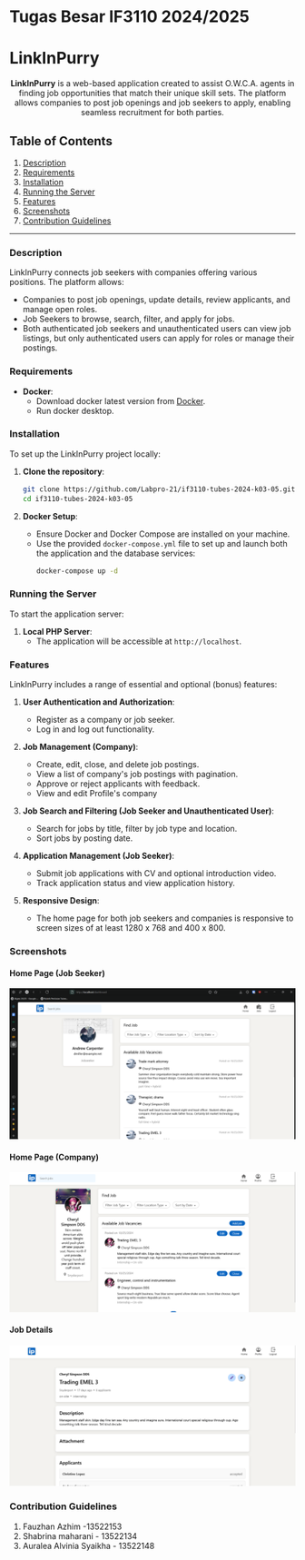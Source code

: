 # Tugas Besar IF3110 2024/2025

# LinkInPurry

<div align="center">
  
**LinkInPurry** is a web-based application created to assist O.W.C.A. agents in finding job opportunities that match their unique skill sets. The platform allows companies to post job openings and job seekers to apply, enabling seamless recruitment for both parties.
  
</div>

## Table of Contents
1. [Description](#description)
2. [Requirements](#requirements)
3. [Installation](#installation)
4. [Running the Server](#running-the-server)
5. [Features](#features)
6. [Screenshots](#screenshots)
7. [Contribution Guidelines](#contribution-guidelines)

---

### Description
LinkInPurry connects job seekers with companies offering various positions. The platform allows:
- Companies to post job openings, update details, review applicants, and manage open roles.
- Job Seekers to browse, search, filter, and apply for jobs.
- Both authenticated job seekers and unauthenticated users can view job listings, but only authenticated users can apply for roles or manage their postings.

### Requirements
- **Docker**:
  - Download docker latest version from [Docker](https://www.docker.com/products/docker-desktop).
  - Run docker desktop.

### Installation
To set up the LinkInPurry project locally:

1. **Clone the repository**:
   ```bash
   git clone https://github.com/Labpro-21/if3110-tubes-2024-k03-05.git
   cd if3110-tubes-2024-k03-05
   ```
   
2. **Docker Setup**:
   - Ensure Docker and Docker Compose are installed on your machine.
   - Use the provided `docker-compose.yml` file to set up and launch both the application and the database services:
     ```bash
     docker-compose up -d
     ```


### Running the Server
To start the application server:

1. **Local PHP Server**:
   - The application will be accessible at `http://localhost`.

### Features
LinkInPurry includes a range of essential and optional (bonus) features:

1. **User Authentication and Authorization**:
   - Register as a company or job seeker.
   - Log in and log out functionality.
   
2. **Job Management (Company)**:
   - Create, edit, close, and delete job postings.
   - View a list of company's job postings with pagination.
   - Approve or reject applicants with feedback.
   - View and edit Profile's company

3. **Job Search and Filtering (Job Seeker and Unauthenticated User)**:
   - Search for jobs by title, filter by job type and location.
   - Sort jobs by posting date.
   
4. **Application Management (Job Seeker)**:
   - Submit job applications with CV and optional introduction video.
   - Track application status and view application history.

5. **Responsive Design**:
   - The home page for both job seekers and companies is responsive to screen sizes of at least 1280 x 768 and 400 x 800.

### Screenshots
#### Home Page (Job Seeker)
![img.png](images/JobseekerHomepage.png)

#### Home Page (Company)
![img.png](images/CompanyHomePage.png)

#### Job Details
![img.png](images/JobDetails.png)


### Contribution Guidelines
1. Fauzhan Azhim -13522153
2. Shabrina maharani - 13522134
3. Auralea Alvinia Syaikha - 13522148

